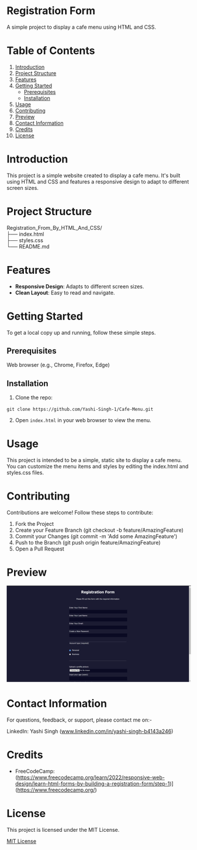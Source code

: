 <h1> Registration Form </h1>

A simple project to display a cafe menu using HTML and CSS.

<h1> Table of Contents </h1>

1. [Introduction](#introduction)
2. [Project Structure](#project-structure)
3. [Features](#features)
4. [Getting Started](#getting-started)
    - [Prerequisites](#prerequisites)
    - [Installation](#installation)
5. [Usage](#usage)
6. [Contributing](#contributing)
7. [Preview](#preview)
8. [Contact Information](#contact-information)
9. [Credits](#credits)
10. [License](#license)

<h1> Introduction </h1>

This project is a simple website created to display a cafe menu. It's built using HTML and CSS and features a responsive design to adapt to different screen sizes.

<h1> Project Structure </h1>

Registration_From_By_HTML_And_CSS/ <br>
├── index.html <br>
├── styles.css <br>
└── README.md <br>

<h1> Features </h1>

- **Responsive Design**: Adapts to different screen sizes.
- **Clean Layout**: Easy to read and navigate.

<h1> Getting Started </h1>

To get a local copy up and running, follow these simple steps.

<h2> Prerequisites </h2>

Web browser (e.g., Chrome, Firefox, Edge)

<h2> Installation </h2>

1. Clone the repo:

<p><code>git clone https://github.com/Yashi-Singh-1/Cafe-Menu.git</code></p>

2. Open <code>index.html</code> in your web browser to view the menu.

<h1> Usage </h1>

This project is intended to be a simple, static site to display a cafe menu. You can customize the menu items and styles by editing the index.html and styles.css files.

<h1> Contributing </h1>

Contributions are welcome! Follow these steps to contribute:

1. Fork the Project
2. Create your Feature Branch (git checkout -b feature/AmazingFeature)
3. Commit your Changes (git commit -m 'Add some AmazingFeature')
4. Push to the Branch (git push origin feature/AmazingFeature)
5. Open a Pull Request

<h1> Preview </h1>

![Registration Form Preview](Preview.png)

<h1> Contact Information </h1>

For questions, feedback, or support, please contact me on:-

LinkedIn: Yashi Singh (www.linkedin.com/in/yashi-singh-b4143a246)

<h1> Credits </h1>

- FreeCodeCamp: (https://www.freecodecamp.org/learn/2022/responsive-web-design/learn-html-forms-by-building-a-registration-form/step-1)](https://www.freecodecamp.org/)

<h1> License </h1>

This project is licensed under the MIT License.

<a href="https://github.com/Yashi-Singh-1/Registration_Form_By_HTML_And_CSS/tree/main?tab=MIT-1-ov-file">MIT License</a>
